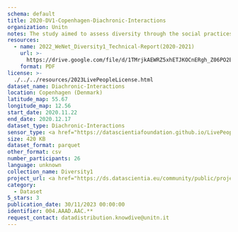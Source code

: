 ```yaml
---
schema: default
title: 2020-DV1-Copenhagen-Diachronic-Interactions
organization: Unitn
notes: The study aimed to assess diversity through the social practices and daily behaviors of university students from eight different countries. The research was carried out in two phases. Initially, a large sample of students from Denmark, Italy, Mongolia, Paraguay, the United Kingdom, China, Mexico, and India, completed a survey on their social practices, as well as their socio-demographic, cultural, and psychological elements. In the second phase, a sub-sample of the respondents engaged in a four-week data collection by using an innovative smartphone application called iLog. This app collected data from thirty-four smartphone sensors around the clock, allowing for an in-depth investigation into the diversity and daily routines of university students across countries, both synchronically and diachronically.
resources:
  - name: 2022_WeNet_Diversity1_Technical-Report(2020-2021)
    url: >-
      https://drive.google.com/file/d/1TMrjkAEWRZ5xhETJKOCnERgh_Z06PO2E/view?usp=drive_link
    format: PDF
license: >-
  ./../../resources/2023LivePeopleLicense.html
dataset_name: Diachronic-Interactions
location: Copenhagen (Denmark)
latitude_map: 55.67
longitude_map: 12.56
start_date: 2020.11.22
end_date: 2020.12.17
dataset_type: Diachronic-Interactions
sensor_type: <a href="https://datascientiafoundation.github.io/LivePeople/datasets/2020-DV1-Copenhagen-Contribution%20Answers/"> Timediaries answers </a>, <a href="https://datascientiafoundation.github.io/LivePeople/datasets/2020-DV1-Copenhagen-Contribution%20Questions/"> Timediaries questions </a>, <a href="https://datascientiafoundation.github.io/LivePeople/datasets/2020-DV1-Copenhagen-Contribution%20Confirmation/"> Timediaries confirmation </a>
size: 420 KB
dataset_format: parquet
other_format: csv
number_participants: 26
language: unknown
collection_name: Diversity1
project_url: <a href="https://ds.datascientia.eu/community/public/projects/3720e313-356e-4b7c-830e-be5cc7dbb3b9">https://ds.datascientia.eu/community/public/projects/3720e313-356e-4b7c-830e-be5cc7dbb3b9</a>
category:
  - Dataset
5_stars: 3
publication_date: 30/11/2023 00:00:00
identifier: 004.AAAD.AAC.**
request_contact: datadistribution.knowdive@unitn.it
---
```

